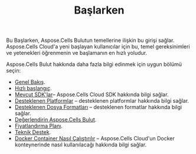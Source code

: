 ﻿---
title: Başlarken
second_title: Aspose.Cells Cloud Documen
type: docs
url: /tr/getting-started/
description: Aspose.Cells Bulut, oluşturma, dönüştürme, birleştirme, bölme, koruma, iç nesne işlemleri vb. için Excel'i destekler
weight: 10
kwords: Excel, Office Cloud, REST API, Elektronik Tablo, PDF, CSV, Json, Markdwon, Başlarken
---
Bu Başlarken, Aspose.Cells Bulutun temellerine ilişkin bu girişi sağlar. Aspose.Cells Cloud'a yeni başlayan kullanıcılar için bu, temel gereksinimleri ve yetenekleri öğrenmenin ve başlamanın en hızlı yoludur.

Aspose.Cells Bulut hakkında daha fazla bilgi edinmek için uygun bölümü seçin:

- [Genel Bakış](/cells/tr/overview/).
- [Hızlı başlangıç](/cells/tr/quickstart/).
- [Mevcut SDK'lar](/cells/tr/available-sdks/)– Aspose.Cells Cloud SDK hakkında bilgi sağlar.
- [Desteklenen Platformlar](/cells/tr/supported-platforms/) – desteklenen platformlar hakkında bilgi sağlar.
- [Desteklenen Dosya Formatları](/cells/tr/supported-file-formats/) – desteklenen formatlar hakkında bilgi sağlar.
- [Değerlendirin Aspose.Cells Bulut](/cells/tr/evaluate-aspose-cells/).
- [Fiyatlandırma Planı](/cells/tr/pricing-plan/).
- [Teknik Destek](/cells/tr/technical-support/).
- [Docker Container Nasıl Çalıştırılır](/cells/tr/how-to-run-docker-container/) – Aspose.Cells Cloud'un Docker konteynerinde nasıl kullanılacağı hakkında bilgi sağlar.
